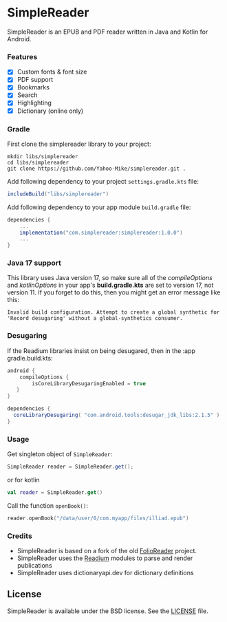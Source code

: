 # SimpleReader

SimpleReader is an EPUB and PDF reader written in Java and Kotlin for Android.

### Features

- [x] Custom fonts & font size
- [x] PDF support
- [x] Bookmarks
- [x] Search
- [x] Highlighting
- [x] Dictionary (online only)

### Gradle

First clone the simplereader library to your project:

```
mkdir libs/simplereader
cd libs/simplereader
git clone https://github.com/Yahoo-Mike/simplereader.git .
```

Add following dependency to your project `settings.gradle.kts` file:

```groovy
includeBuild("libs/simplereader")
```

Add following dependency to your app module `build.gradle` file:

```groovy
dependencies {
    ...
    implementation("com.simplereader:simplereader:1.0.0")
    ...
}
```
### Java 17 support
This library uses Java version 17, so make sure all of the *compileOptions* and *kotlinOptions* in your app's **build.gradle.kts** are set to version 17, not version 11.
If you forget to do this, then you might get an error message like this:
```
Invalid build configuration. Attempt to create a global synthetic for 'Record desugaring' without a global-synthetics consumer.
```
### Desugaring
If the Readium libraries insist on being desugared, then in the :app gradle.build.kts:
```groovy
android {
    compileOptions {
        isCoreLibraryDesugaringEnabled = true
   }
}

dependencies {
  coreLibraryDesugaring( "com.android.tools:desugar_jdk_libs:2.1.5" )
}
```


### Usage

Get singleton object of `SimpleReader`:

```java
SimpleReader reader = SimpleReader.get();
```
or for kotlin
```kotlin
val reader = SimpleReader.get()
```

Call the function `openBook()`:

```kotlin
reader.openBook("/data/user/0/com.myapp/files/illiad.epub")
```


### Credits
* SimpleReader is based on a fork of the old [FolioReader](https://github.com/FolioReader/FolioReader-Android) project.
* SimpleReader uses the [Readium](https://github.com/readium/kotlin-toolkit) modules to parse and render publications
* SimpleReader uses dictionaryapi.dev for dictionary definitions

## License
SimpleReader is available under the BSD license. See the [LICENSE](https://github.com/FolioReader/FolioReader-Android/blob/master/License.md) file.

